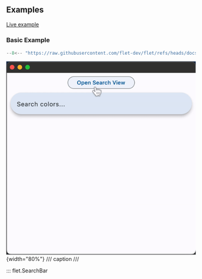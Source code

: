 ## Examples

[Live example](https://flet-controls-gallery.fly.dev/input/searchbar)

### Basic Example

```python
--8<-- "https://raw.githubusercontent.com/flet-dev/flet/refs/heads/docs/sdk/python/examples/controls/search-bar/basic.py"
```

![basic](https://raw.githubusercontent.com/flet-dev/flet/docs/sdk/python/examples/controls/search-bar/media/basic.gif){width="80%"}
/// caption
///

::: flet.SearchBar
